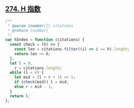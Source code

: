## [274. H 指数](https://leetcode.cn/problems/h-index/description/)

```ts
/**
 * @param {number[]} citations
 * @return {number}
 */
var hIndex = function (citations) {
  const check = (h) => {
    const len = citations.filter((i) => i >= h).length;
    return len >= h;
  };
  let l = 0,
    r = citations.length;
  while (l < r) {
    let mid = (l + r + 1) >> 1;
    if (check(mid)) l = mid;
    else r = mid - 1;
  }
  return l;
};
```
